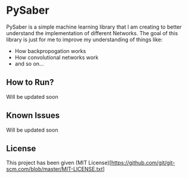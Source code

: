 # PySaber

PySaber is a simple machine learning library that I am creating to better understand the implementation of different Networks. The goal of this library is just for me to improve my understanding of things like:

- How backpropogation works
- How convolutional networks work
- and so on...

## How to Run?

Will be updated soon

## Known Issues

Will be updated soon

## License

This project has been given (MIT License)[https://github.com/git/git-scm.com/blob/master/MIT-LICENSE.txt]
